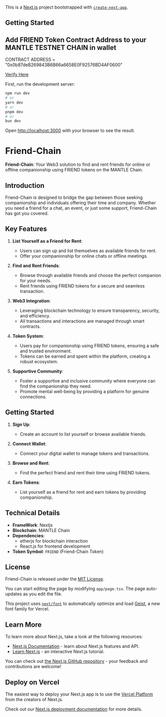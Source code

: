 This is a [Next.js](https://nextjs.org) project bootstrapped with [`create-next-app`](https://nextjs.org/docs/app/api-reference/cli/create-next-app).

## Getting Started

## Add FRIEND Token Contract Address to your MANTLE TESTNET CHAIN in wallet

CONTRACT ADDRESS = "0x0b87deB269843B6B66a6658E0F92576BD4AF0600"

[Verify Here](https://explorer.sepolia.mantle.xyz/address/0x0b87deB269843B6B66a6658E0F92576BD4AF0600)

First, run the development server:

```bash
npm run dev
# or
yarn dev
# or
pnpm dev
# or
bun dev
```

Open [http://localhost:3000](http://localhost:3000) with your browser to see the result.

# Friend-Chain

**Friend-Chain**: Your Web3 solution to find and rent friends for online or offline companionship using FRIEND tokens on the MANTLE Chain.

## Introduction
Friend-Chain is designed to bridge the gap between those seeking companionship and individuals offering their time and company. Whether you need a friend for a chat, an event, or just some support, Friend-Chain has got you covered.

## Key Features
1. **List Yourself as a Friend for Rent**:
   - Users can sign up and list themselves as available friends for rent.
   - Offer your companionship for online chats or offline meetings.

2. **Find and Rent Friends**:
   - Browse through available friends and choose the perfect companion for your needs.
   - Rent friends using FRIEND tokens for a secure and seamless transaction.

3. **Web3 Integration**:
   - Leveraging blockchain technology to ensure transparency, security, and efficiency.
   - All transactions and interactions are managed through smart contracts.

4. **Token System**:
   - Users pay for companionship using FRIEND tokens, ensuring a safe and trusted environment.
   - Tokens can be earned and spent within the platform, creating a robust ecosystem.

5. **Supportive Community**:
   - Foster a supportive and inclusive community where everyone can find the companionship they need.
   - Promote mental well-being by providing a platform for genuine connections.

## Getting Started
1. **Sign Up**:
   - Create an account to list yourself or browse available friends.

2. **Connect Wallet**:
   - Connect your digital wallet to manage tokens and transactions.

3. **Browse and Rent**:
   - Find the perfect friend and rent their time using FRIEND tokens.

4. **Earn Tokens**:
   - List yourself as a friend for rent and earn tokens by providing companionship.

## Technical Details
- **FrameWork**: Nextjs
- **Blockchain**: MANTLE Chain
- **Dependencies**: 
  - etherjs for blockchain interaction
  - React.js for frontend development
- **Token Symbol**: `FRIEND` (Friend-Chain Token)

## License
Friend-Chain is released under the [MIT License](LICENSE).


You can start editing the page by modifying `app/page.tsx`. The page auto-updates as you edit the file.

This project uses [`next/font`](https://nextjs.org/docs/app/building-your-application/optimizing/fonts) to automatically optimize and load [Geist](https://vercel.com/font), a new font family for Vercel.

## Learn More

To learn more about Next.js, take a look at the following resources:

- [Next.js Documentation](https://nextjs.org/docs) - learn about Next.js features and API.
- [Learn Next.js](https://nextjs.org/learn) - an interactive Next.js tutorial.

You can check out [the Next.js GitHub repository](https://github.com/vercel/next.js) - your feedback and contributions are welcome!

## Deploy on Vercel

The easiest way to deploy your Next.js app is to use the [Vercel Platform](https://vercel.com/new?utm_medium=default-template&filter=next.js&utm_source=create-next-app&utm_campaign=create-next-app-readme) from the creators of Next.js.

Check out our [Next.js deployment documentation](https://nextjs.org/docs/app/building-your-application/deploying) for more details.
